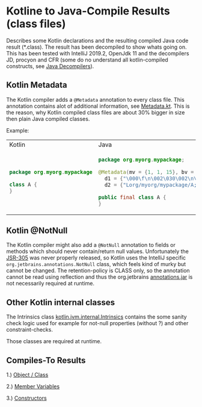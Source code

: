 # Kotline to Java-Compile Results (class files)
Describes some Kotlin declarations and the resulting compiled Java code result (*.class). The result has been decompiled to show whats going on. This has been tested with IntelliJ 2019.2, OpenJdk 11 and the decompilers JD, procyon and CFR (some do no understand all kotlin-compiled constructs, see [Java Decompilers](http://www.javadecompilers.com/)).

## Kotlin Metadata
The Kotlin compiler adds a ``@Metadata`` annotation to every class file. This annotation contains alot of additional information, see [Metadata.kt](https://github.com/JetBrains/kotlin/blob/master/libraries/stdlib/jvm/runtime/kotlin/Metadata.kt). This is the reason, why Kotlin compiled class files are about 30% bigger in size then plain Java compiled classes.

Example:

<table>
<tr><td>Kotlin</td><td>Java</td></tr>
<tr><td>

```kotlin
package org.myorg.mypackage

class A {
}
```

</td><td>

```java
package org.myorg.mypackage;

@Metadata(mv = {1, 1, 15}, bv = {1, 0, 3}, k = 1,
  d1 = {"\000\f\n\002\030\002\n\002\020\000\n\002\b\002\030\0002\0020\001B\005�\006\002\020\002�\006\003"},
  d2 = {"Lorg/myorg/mypackage/A;", "", "()V", "myproject-name"})

public final class A {
}
```

</td></tr>
</table>


## Kotlin @NotNull
The Kotlin compiler might also add a ``@NotNull`` annotation to fields or methods which should never contain/return null values. Unfortunately the [JSR-305](https://jcp.org/en/jsr/detail?id=305) was never properly released, so Kotlin uses the IntelliJ specific ``org.jetbrains.annotations.NotNull`` class, which feels kind of murky but cannot be changed. The retention-policy is CLASS only, so the annotation cannot be read using reflection and thus the org.jetbrains [annotations.jar](https://search.maven.org/search?q=g:org.jetbrains%20AND%20a:annotations&core=gav) is not necessarily required at runtime.

## Other Kotlin internal classes
The Intrinsics class [kotlin.jvm.internal.Intrinsics](https://github.com/JetBrains/kotlin/blob/master/libraries/stdlib/jvm/runtime/kotlin/jvm/internal/Intrinsics.java) contains the some sanity check logic used for example for not-null properties (without ?) and other constraint-checks.

Those classes are required at runtime.  

## Compiles-To Results

1.) [Object / Class](decompile/object-class.md)

2.) [Member Variables](decompile/member-variables.md)

3.) [Constructors](decompile/constructors.md)

